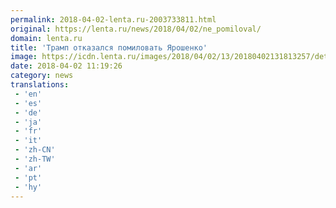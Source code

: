 ```yaml
---
permalink: 2018-04-02-lenta.ru-2003733811.html
original: https://lenta.ru/news/2018/04/02/ne_pomiloval/
domain: lenta.ru
title: 'Трамп отказался помиловать Ярошенко'
image: https://icdn.lenta.ru/images/2018/04/02/13/20180402131813257/detail_64296d922e7fb7527821ea15c0d257f6.jpg
date: 2018-04-02 11:19:26
category: news
translations: 
 - 'en'
 - 'es'
 - 'de'
 - 'ja'
 - 'fr'
 - 'it'
 - 'zh-CN'
 - 'zh-TW'
 - 'ar'
 - 'pt'
 - 'hy'
---
```


